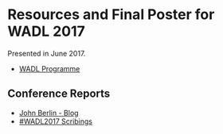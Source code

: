 # Resources and Final Poster for WADL 2017

Presented in June 2017. 

* [WADL Programme](https://fox.cs.vt.edu/wadl2017.html)

## Conference Reports

* [John Berlin - Blog](http://ws-dl.blogspot.co.nz/2017/07/2017-07-04-web-archiving-and-digital.html)
* [#WADL2017 Scribings](https://docs.google.com/document/d/1Ob-I43O4lrt2dH9i7qhVQuqrNYxeCpFrjivKrWzR-oc/edit)
